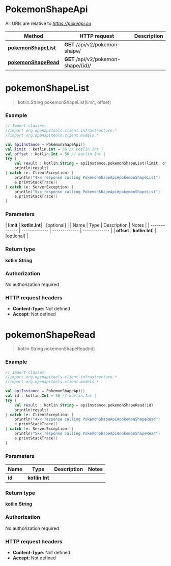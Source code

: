 # PokemonShapeApi

All URIs are relative to *https://pokeapi.co*

| Method | HTTP request | Description |
| ------------- | ------------- | ------------- |
| [**pokemonShapeList**](PokemonShapeApi.md#pokemonShapeList) | **GET** /api/v2/pokemon-shape/ |  |
| [**pokemonShapeRead**](PokemonShapeApi.md#pokemonShapeRead) | **GET** /api/v2/pokemon-shape/{id}/ |  |


<a id="pokemonShapeList"></a>
# **pokemonShapeList**
> kotlin.String pokemonShapeList(limit, offset)



### Example
```kotlin
// Import classes:
//import org.openapitools.client.infrastructure.*
//import org.openapitools.client.models.*

val apiInstance = PokemonShapeApi()
val limit : kotlin.Int = 56 // kotlin.Int | 
val offset : kotlin.Int = 56 // kotlin.Int | 
try {
    val result : kotlin.String = apiInstance.pokemonShapeList(limit, offset)
    println(result)
} catch (e: ClientException) {
    println("4xx response calling PokemonShapeApi#pokemonShapeList")
    e.printStackTrace()
} catch (e: ServerException) {
    println("5xx response calling PokemonShapeApi#pokemonShapeList")
    e.printStackTrace()
}
```

### Parameters
| **limit** | **kotlin.Int**|  | [optional] |
| Name | Type | Description  | Notes |
| ------------- | ------------- | ------------- | ------------- |
| **offset** | **kotlin.Int**|  | [optional] |

### Return type

**kotlin.String**

### Authorization

No authorization required

### HTTP request headers

 - **Content-Type**: Not defined
 - **Accept**: Not defined

<a id="pokemonShapeRead"></a>
# **pokemonShapeRead**
> kotlin.String pokemonShapeRead(id)



### Example
```kotlin
// Import classes:
//import org.openapitools.client.infrastructure.*
//import org.openapitools.client.models.*

val apiInstance = PokemonShapeApi()
val id : kotlin.Int = 56 // kotlin.Int | 
try {
    val result : kotlin.String = apiInstance.pokemonShapeRead(id)
    println(result)
} catch (e: ClientException) {
    println("4xx response calling PokemonShapeApi#pokemonShapeRead")
    e.printStackTrace()
} catch (e: ServerException) {
    println("5xx response calling PokemonShapeApi#pokemonShapeRead")
    e.printStackTrace()
}
```

### Parameters
| Name | Type | Description  | Notes |
| ------------- | ------------- | ------------- | ------------- |
| **id** | **kotlin.Int**|  | |

### Return type

**kotlin.String**

### Authorization

No authorization required

### HTTP request headers

 - **Content-Type**: Not defined
 - **Accept**: Not defined

